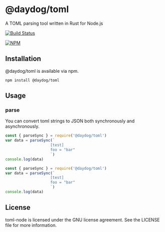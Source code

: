 # @daydog/toml

A TOML parsing tool written in Rust for Node.js

[![Build Status](https://github.com/day-dog/node-toml/actions/workflows/CI.yml/badge.svg)](https://github.com/day-dog/node-toml/actions/workflows/CI.yml/badge.svg)

[![NPM](https://nodei.co/npm/@daydog/toml.png?downloads=true)](https://nodei.co/npm/@daydog/toml)

## Installation

@daydog/toml is available via npm.

    npm install @daydog/toml

## Usage

### parse

You can convert toml strings to JSON both synchronously and asynchronously.

```javascript
const { parseSync } = require('@daydog/toml')
var data = parseSync(`
                    [test]
                    foo = "bar"
                    `)
console.log(data)
```

```javascript
const { parseSync } = require('@daydog/toml')
var data = parseSync(`
                    [test]
                    foo = "bar"
                    `)
console.log(data)
```

## License

toml-node is licensed under the GNU license agreement. See the LICENSE file for more information.

